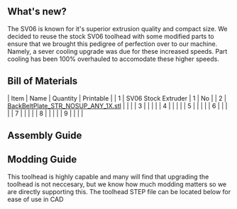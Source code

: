 ## What's new?
The SV06 is known for it's superior extrusion quality and compact size. We decided to reuse the stock SV06 toolhead with some modified parts to ensure that we brought this pedigree of perfection over to our machine. Namely, a sever cooling upgrade was due for these increased speeds. Part cooling has been 100% overhauled to accomodate these higher speeds.

## Bill of Materials
| Item | Name | Quantity | Printable |
| 1 | SV06 Stock Extruder | 1 | No |
| 2 | [BackBeltPlate_STR_NOSUP_ANY_1X.stl](BackBeltPlate_STR_NOSUP_ANY_1X.stl) |  |  |
| 3 |  |  |  |
| 4 |  |  |  |
| 5 |  |  |  |
| 6 |  |  |  |
| 7 |  |  |  |
| 8 |  |  |  |
| 9 |  |  |  |


## Assembly Guide

## Modding Guide
This toolhead is highly capable and many will find that upgrading the toolhead is not neccesary, but we know how much modding matters so we are directly supporting this. The toolhead STEP file can be located below for ease of use in CAD
